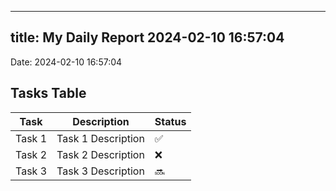 
---
title: My Daily Report 2024-02-10 16:57:04
---

Date: 2024-02-10 16:57:04

## Tasks Table

| Task | Description | Status |
|------|-------------|--------|
| Task 1 | Task 1 Description | ✅ |
| Task 2 | Task 2 Description | ❌ |
| Task 3 | Task 3 Description | 🔜 |
